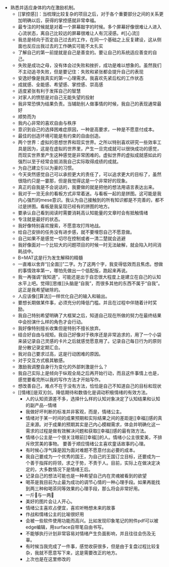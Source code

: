 - 熟悉并适应身体的内在激励机制。
    - [[掌控感]]：当梳理比较复杂的项目之后，对于各个重要部分之间的关系更加明确以后，获得的掌控感就非常幸福。
    - 最专注的时候就是对着一个屏幕敲字的时候。多个屏幕好像很难让人进入心流状态，离自己比较远的屏幕很难让人有沉浸感。#[[心流]]
    - 我总是倾向于否定自己过去的工作，在同一个基础之上反复建设，这从侧面也反应出我过去的工作确实可能不太扎实
    - 了解自己的第一前提就是自己是善变的。要让自己的系统适应善变的自己。
    - 失败是成功之母，没有体会过失败和挫折，成功是难以想象的。虽然我们不主动追寻失败，但是要记住：失败和紧张都会提升自己的表现
    - 安逸好像是我真实的第一心理需求。我喜欢先紧后松的工作状态
    - 成就感、全能感、希望感、掌控感、崇高感
    - 适度紧张有利于发挥自己的智慧
    - 对家人的愤怒是对自己无能失望的投射
    - 我非常恐惧为结果负责。当辅助别人做事情的时候，我自己的表现通常最好
    - 顺势而为
    - 我内心非常的喜欢自由与秩序
    - 意识到自己的选择困难症原因，一种是高要求，一种是不愿意付成本。
    - 最佳的创造环境可能是有约束的自由创造。
    - 两个世界：虚拟的思想世界和现实世界。之所以特别喜欢研究一些效率工具是因为，这是在虚拟的世界里，产生一旦完成就可以很快成功的感觉，而现实世界里产生这种感觉是非常困难的。虚拟世界的虚拟成就感如此的强烈以至于经常会抵消我自己实际取得成绩的成就。
    - 为自己建立引以为豪的习惯。
    - 今天突然感觉自己可以承担更大的责任了，可以追求更大的目标了，虽然很隐约只是一霎那，但是我觉得这是一个非常好的现象。
    - 真正的自我是不会说话的，我要做的就是把他的想法用语言表达出来。
    - 我对于一览无余的看板方式非常着迷。与看板一起的是拼图。这可能是我内心强烈的mese意识。我认为自己接触到的所有知识都是不完善的，都不过是拼图。看板是我呈现已经有的拼图的地方。
    - 要承认自己看到阅读时需要消耗高认知能量的文章时会有抵触情绪
    - 专注就是最好的状态。
    - 我好像特别喜欢搜索，不愿意攻打阵地战。
    - 给自己安排的任务没有进步感，就不要埋怨自己不愿意做。
    - 自己如果不是感觉一切尽在控制或者一清二楚就会逃避
    - 我好像面对一个比较大的问题项目的时候一时无法破解，就会陷入时间消耗战中。
    - B=MAT这是行为发生解释的精髓
    - 一直难以舍弃“[[全面]]”二字。为了这两个字，我变得低效而且焦虑。想做的事情效率第一，哪怕先做出一个低配版，跑起来再说。
    - 我一再强调“我知道”，可能还是出于自恋很大程度上是建立在自己的认知水平上吧。觉得[[思维]]头脑是“自我”，而很多其他的东西不属于“自我”。这正是我希望破除的。
    - 人应该像[[算法]]一样优化自己的输入和输出。
    - 要想长期做某件事，必须充分的降低门槛。并且在过程中伴随着计时奖励。
    - 我自己特别希望明确了大框架之后，知道自己现在所做的努力在最终结果中会扮演什么样的角色才会行动。
    - 我好像特别擅长收集但是特别不擅长放弃。
    - 结合好自由与规矩。我自己好像对于秩序还是非常追求的，用了一个小袋来装记录自己灵感的卡片之后就感觉愿意用了。记录自己每日行为的原则是分散记录定期汇合。
    - 我对自己要求过高，这是行动困难的原因。
    - 对于交互方式极其敏感。
    - 激励我调整自身行为变化的外部刺激是什么？
    - 我自己实际上是倾向于纵观全局之后再开始行动，而且这件事情上也是，感觉要看完所以我的写作方法才开始写作。
    - 想改善自己，难点不在于没有方法，恰恰是自己不知道自己的目标和现状
    - [[情绪]]是双刃剑。降低期待和数值化是调动积极情绪的有效方法。
        - 人的认知资源差不多，选择什么样的认知对象决定了认知结果和认知的副产品--情绪
        - 我做好坏判断的标准并非客观，而是，情绪公主。
        - 情绪对于某一时间的成果预期和实际结果之间的差距是[[幸福]]感的真正来源。对于成果的预期其实是己内心模糊需求，体会并明确化这一需求的过程是做有效解决问题和获取[[幸福]]感的最有效方法。
        - 情绪小公主是一个很关注眼前[[幸福]]的人。情绪小公主很爱美，不排斥欣赏美的事物。 要善于顺应情绪公主喜欢童话故事的心理。
        - 有时候心浮气躁是因为面对难题不愿意付出必要的成本。
        - 我自己要成为一个优秀的国王，为自己的王国订立目标，还要成为一个善于指挥的将领，求之于势，不责于人。目前，实际上在做决定决定的，大多数情况下是情绪王后。
        - 记录自己的想法可能也是一种希望自己内在灵魂被看到的欲望
        - 喝茶是我目前为止最为成功的调节心情的一种心理手段。如果再能找到两三种和喝茶同等效果的心理手段，那么将会非常好用。
        - 一斤🍵与一两🍵
        - 美好的图片会让人开心。
        - 情绪公主喜欢占便宜，喜欢听畅想未来的故事
        - 作战和情绪公主的比喻很好用
        - 会被一些软件使用功能而高兴。比如发现印象笔记的附件pdf可以被edge编辑，用surface自带笔自由书写。
        - 不能够执行计划非常容易对情绪产生负面影响，并且往往会伤及无辜。
        - 有时候当我完成了一件事，感觉收获很多，但是由于复盘过程比较复杂，我就不愿意写下来，这是需要改正的地方。
        - 上次也是在这里修改的
